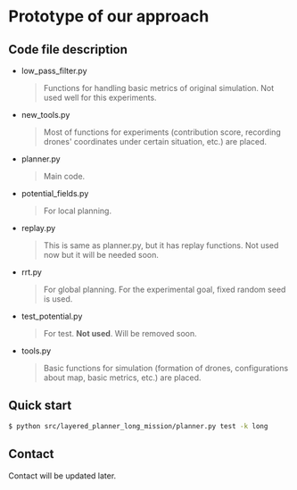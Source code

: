 # Prototype of our approach

## Code file description

- low_pass_filter.py

  > Functions for handling basic metrics of original simulation. Not used well for this experiments.

- new_tools.py

  > Most of functions for experiments (contribution score, recording drones' coordinates under certain situation, etc.) are placed.

- planner.py

  > Main code.

- potential_fields.py

  > For local planning.

- replay.py

  > This is same as planner.py, but it has replay functions. Not used now but it will be needed soon.

- rrt.py

  > For global planning. For the experimental goal, fixed random seed is used.

- test_potential.py

  > For test. **Not used**. Will be removed soon.

- tools.py
  > Basic functions for simulation (formation of drones, configurations about map, basic metrics, etc.) are placed.

## Quick start

```bash
$ python src/layered_planner_long_mission/planner.py test -k long
```

## Contact

Contact will be updated later.
